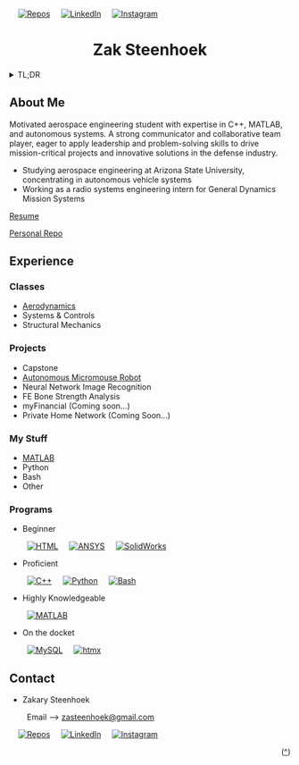 ﻿<a id="readme-top"></a>



<!-- ACCOUNT SHIELDS -->

&nbsp;&nbsp;&nbsp;&nbsp;[![Repos][repos-shield]][repos-url]
&nbsp;&nbsp;&nbsp;&nbsp;[![LinkedIn][linkedin-shield]][linkedin-url]
&nbsp;&nbsp;&nbsp;&nbsp;[![Instagram][ig-shield]][ig-url]


<!-- ME -->

<h1 align="center">Zak Steenhoek</h1>

<!-- SUMMARY -->

<details>
  <summary>TL;DR</summary>
  <ol>
    <li><a href="#about-me">About Me</a></li>
    <li>
      <a href="#experience">Experience</a>
      <ul>
        <li><a href="#projects">Projects</a></li>
	<li><a href="#my-stuff">My Stuff</a></li>
        <li><a href="#languages">Languages</a></li>
      </ul>
    </li>
  </ol>
</details>



<!-- ABOUT ME -->

## About Me
Motivated aerospace engineering student with expertise in C++, MATLAB, and autonomous systems. A strong communicator and collaborative team player, eager to apply leadership and problem-solving skills to drive mission-critical projects and innovative solutions in the defense industry.

* Studying aerospace engineering at Arizona State University, concentrating in autonomous vehicle systems
* Working as a radio systems engineering intern for General Dynamics Mission Systems


[Resume](https://github.com/zak-steenhoek/zak-steenhoek/blob/f98b83c3a561f58f5598d50d225ed4e3843bacec/Documents/Z.Steenhoek_Resume-1.25.pdf)

[Personal Repo](https://github.com/zak-steenhoek/zak-steenhoek)


<!-- EXPERIENCE -->

## Experience

### Classes

* [Aerodynamics](https://github.com/zak-steenhoek/zak-steenhoek/tree/a460a303c8edc354d5d3b51d88471e3161f383e8/School/Aerodynamics)
* Systems & Controls
* Structural Mechanics

### Projects

* Capstone
* [Autonomous Micromouse Robot](https://github.com/zak-steenhoek/Micromouse-Robot)
* Neural Network Image Recognition
* FE Bone Strength Analysis
* myFinancial (Coming soon...)
* Private Home Network (Coming Soon...)


### My Stuff

* [MATLAB](https://github.com/zak-steenhoek/zak-steenhoek/blob/main/Code/MATLAB) 
* Python 
* Bash 
* Other 

### Programs

* Beginner

&nbsp;&nbsp;&nbsp;&nbsp;&nbsp;&nbsp;&nbsp;&nbsp;[![HTML][html-shield]][html-url]
&nbsp;&nbsp;&nbsp;&nbsp;[![ANSYS][ansys-shield]][ansys-url]
&nbsp;&nbsp;&nbsp;&nbsp;[![SolidWorks][sw-shield]][sw-url]

* Proficient

&nbsp;&nbsp;&nbsp;&nbsp;&nbsp;&nbsp;&nbsp;&nbsp;[![C++][cpp-shield]][cpp-url]
&nbsp;&nbsp;&nbsp;&nbsp;[![Python][python-shield]][python-url]
&nbsp;&nbsp;&nbsp;&nbsp;[![Bash][bash-shield]][bash-url]

* Highly Knowledgeable

&nbsp;&nbsp;&nbsp;&nbsp;&nbsp;&nbsp;&nbsp;&nbsp;[![MATLAB][matlab-shield]][matlab-url]

* On the docket

&nbsp;&nbsp;&nbsp;&nbsp;&nbsp;&nbsp;&nbsp;&nbsp;[![MySQL][sql-shield]][sql-url]
&nbsp;&nbsp;&nbsp;&nbsp;[![htmx][htmx-shield]][htmx-url]



<!-- CONTACT -->

## Contact  

* Zakary Steenhoek

&nbsp;&nbsp;&nbsp;&nbsp;&nbsp;&nbsp;&nbsp;&nbsp;Email --> zasteenhoek@gmail.com


&nbsp;&nbsp;&nbsp;&nbsp;[![Repos][repos-shield]][repos-url]
&nbsp;&nbsp;&nbsp;&nbsp;[![LinkedIn][linkedin-shield]][linkedin-url]
&nbsp;&nbsp;&nbsp;&nbsp;[![Instagram][ig-shield]][ig-url]

<p align="right">(<a href="#readme-top">^</a>)</p>



<!-- MARKDOWN LINKS & IMAGES -->
<!-- https://www.markdownguide.org/basic-syntax/#reference-style-links -->


<!-- BADGES -->
[repos-shield]: https://img.shields.io/badge/-Repos-black.svg?logoSize=auto&style=for-the-badge&logo=git&logoColor=D7CFB7&labelColor=463C1E&color=463C1E
[repos-url]: https://github.com/zak-steenhoek?tab=repositories

[stars-shield]: https://img.shields.io/badge/-Stars-black.svg?logoSize=auto&style=for-the-badge&logo=airtransat&logoColor=D7CFB7&labelColor=463C1E&color=463C1E
[stars-url]: https://github.com/zak-steenhoek?tab=stars


<!-- EXPERIENCE -->
[matlab-shield]: https://img.shields.io/badge/-MATLAB-black.svg?style=for-the-badge&logo=matrix&logoColor=D7CFB7&logoSize=auto&labelColor=463C1E&color=463C1E
[matlab-url]: https://www.mathworks.com/products/matlab.html

[python-shield]: https://img.shields.io/badge/-Python-black.svg?logoSize=auto&style=for-the-badge&logo=python&logoColor=D7CFB7&labelColor=463C1E&color=463C1E
[python-url]: https://www.python.org/

[cpp-shield]: https://img.shields.io/badge/-C++-black.svg?logoSize=auto&style=for-the-badge&logo=cplusplus&logoColor=D7CFB7&labelColor=463C1E&color=463C1E
[cpp-url]: https://cplusplus.com/

[sw-shield]: https://img.shields.io/badge/-SolidWorks-black.svg?logoSize=auto&style=for-the-badge&logo=dassaultsystemes&logoColor=D7CFB7&labelColor=463C1E&color=463C1E
[sw-url]: https://my.solidworks.com/

[ansys-shield]: https://img.shields.io/badge/-ANSYS-black?style=for-the-badge&logo=ansys&logoColor=D7CFB7&labelColor=463C1E&color=463C1E
[ansys-url]: https://www.ansys.com/

[bash-shield]: https://img.shields.io/badge/-GNU&nbsp;Bash-black.svg?logoSize=auto&style=for-the-badge&logo=gnubash&logoColor=D7CFB7&labelColor=463C1E&color=463C1E
[bash-url]: https://www.gnu.org/software/bash/

[html-shield]: https://img.shields.io/badge/-HTML-black.svg?logoSize=auto&style=for-the-badge&logo=html5&logoColor=D7CFB7&labelColor=463C1E&color=463C1E
[html-url]: https://html.com/

[sql-shield]: https://img.shields.io/badge/-MySQL-black.svg?logoSize=auto&style=for-the-badge&logo=mysql&logoColor=D7CFB7&labelColor=463C1E&color=463C1E
[sql-url]: https://www.mysql.com/

[htmx-shield]: https://img.shields.io/badge/-htmx-black.svg?logoSize=auto&style=for-the-badge&logo=htmx&logoColor=D7CFB7&labelColor=463C1E&color=463C1E
[htmx-url]: https://htmx.org/

[npp-shield]: https://img.shields.io/badge/-Notepad++-black.svg?logoSize=auto&style=for-the-badge&logo=notepadplusplus&logoColor=D7CFB7&labelColor=463C1E&color=463C1E
[npp-url]: https://notepad-plus-plus.org/

[Next.js]: https://img.shields.io/badge/next.js-000000?style=for-the-badge&logo=nextdotjs&logoColor=white
[Next-url]: https://nextjs.org/

[React.js]: https://img.shields.io/badge/React-20232A?style=for-the-badge&logo=react&logoColor=61DAFB
[React-url]: https://reactjs.org/

[Vue.js]: https://img.shields.io/badge/Vue.js-35495E?style=for-the-badge&logo=vuedotjs&logoColor=4FC08D
[Vue-url]: https://vuejs.org/


<!-- CONTACT -->
[email-shield]: https://img.shields.io/badge/-Email-black.svg?logoSize=auto&style=for-the-badge&logo=gmail&logoColor=D7CFB7&labelColor=463C1E&color=463C1E
[email-url]: zasteenhoek@gmail.com

[linkedin-shield]: https://img.shields.io/badge/-LinkedIn-black.svg?logoSize=auto&style=for-the-badge&logo=linkedin&logoColor=D7CFB7&labelColor=463C1E&color=463C1E
[linkedin-url]: https://linkedin.com/in/zakary-steenhoek-aerospace-engineering-student/

[ig-shield]: https://img.shields.io/badge/-Instagram-black.svg?logoSize=auto&style=for-the-badge&logo=instagram&logoColor=D7CFB7&labelColor=463C1E&color=463C1E
[ig-url]: https://www.instagram.com/zak.steenhoek/
